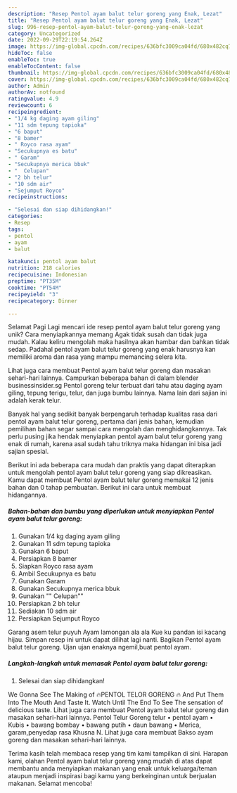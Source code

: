 ```yaml
---
description: "Resep Pentol ayam balut telur goreng yang Enak, Lezat"
title: "Resep Pentol ayam balut telur goreng yang Enak, Lezat"
slug: 996-resep-pentol-ayam-balut-telur-goreng-yang-enak-lezat
category: Uncategorized
date: 2022-09-29T22:19:54.264Z
image: https://img-global.cpcdn.com/recipes/636bfc3009ca04fd/680x482cq70/pentol-ayam-balut-telur-goreng-foto-resep-utama.jpg
hideToc: false
enableToc: true
enableTocContent: false
thumbnail: https://img-global.cpcdn.com/recipes/636bfc3009ca04fd/680x482cq70/pentol-ayam-balut-telur-goreng-foto-resep-utama.jpg
cover: https://img-global.cpcdn.com/recipes/636bfc3009ca04fd/680x482cq70/pentol-ayam-balut-telur-goreng-foto-resep-utama.jpg
author: Admin
authorAv: notfound
ratingvalue: 4.9
reviewcount: 6
recipeingredient:
- "1/4 kg daging ayam giling"
- "11 sdm tepung tapioka"
- "6 baput"
- "8 bamer"
- " Royco rasa ayam"
- "Secukupnya es batu"
- " Garam"
- "Secukupnya merica bbuk"
- "  Celupan"
- "2 bh telur"
- "10 sdm air"
- "Sejumput Royco"
recipeinstructions:

- "Selesai dan siap dihidangkan!"
categories:
- Resep
tags:
- pentol
- ayam
- balut

katakunci: pentol ayam balut 
nutrition: 218 calories
recipecuisine: Indonesian
preptime: "PT35M"
cooktime: "PT54M"
recipeyield: "3"
recipecategory: Dinner

---
```



Selamat Pagi Lagi mencari ide resep pentol ayam balut telur goreng yang unik? Cara menyiapkannya memang Agak tidak susah dan tidak juga mudah. Kalau keliru mengolah maka hasilnya akan hambar dan bahkan tidak sedap. Padahal pentol ayam balut telur goreng yang enak harusnya kan memiliki aroma dan rasa yang mampu memancing selera kita.


Lihat juga cara membuat Pentol ayam balut telur goreng dan masakan sehari-hari lainnya. Campurkan beberapa bahan di dalam blender businessinsider.sg Pentol goreng telur terbuat dari tahu atau daging ayam giling, tepung terigu, telur, dan juga bumbu lainnya. Nama lain dari sajian ini adalah kerak telur.

Banyak hal yang sedikit banyak berpengaruh terhadap kualitas rasa dari pentol ayam balut telur goreng, pertama dari jenis bahan, kemudian pemilihan bahan segar sampai cara mengolah dan menghidangkannya. Tak perlu pusing jika hendak menyiapkan pentol ayam balut telur goreng yang enak di rumah, karena asal sudah tahu triknya maka hidangan ini bisa jadi sajian spesial.


Berikut ini ada beberapa cara mudah dan praktis yang dapat diterapkan untuk mengolah pentol ayam balut telur goreng yang siap dikreasikan. Kamu dapat membuat Pentol ayam balut telur goreng memakai 12 jenis bahan dan 0 tahap pembuatan. Berikut ini cara untuk membuat hidangannya.

<!--inarticleads1-->

##### Bahan-bahan dan bumbu yang diperlukan untuk menyiapkan Pentol ayam balut telur goreng:

1. Gunakan 1/4 kg daging ayam giling
1. Gunakan 11 sdm tepung tapioka
1. Gunakan 6 baput
1. Persiapkan 8 bamer
1. Siapkan  Royco rasa ayam
1. Ambil Secukupnya es batu
1. Gunakan  Garam
1. Gunakan Secukupnya merica bbuk
1. Gunakan  &#34;&#34; Celupan&#34;&#34;
1. Persiapkan 2 bh telur
1. Sediakan 10 sdm air
1. Persiapkan Sejumput Royco


Garang asem telur puyuh Ayam lamongan ala ala Kue ku pandan isi kacang hijau. Simpan resep ini untuk dapat dilihat lagi nanti. Bagikan Pentol ayam balut telur goreng. Ujan ujan enaknya ngemil,buat pentol ayam. 

<!--inarticleads2-->

##### Langkah-langkah untuk memasak Pentol ayam balut telur goreng:


1. Selesai dan siap dihidangkan!

We Gonna See The Making of 🔥PENTOL TELOR GORENG 🔥 And Put Them Into The Mouth And Taste It. Watch Until The End To See The sensation of delicious taste. Lihat juga cara membuat Pentol ayam balut telur goreng dan masakan sehari-hari lainnya. Pentol Telur Goreng telur • pentol ayam • Kubis • bawang bombay • bawang putih • daun bawang • Merica, garam,penyedap rasa Khusna N. Lihat juga cara membuat Bakso ayam goreng dan masakan sehari-hari lainnya. 

Terima kasih telah membaca resep yang tim kami tampilkan di sini. Harapan kami, olahan Pentol ayam balut telur goreng yang mudah di atas dapat membantu anda menyiapkan makanan yang enak untuk keluarga/teman ataupun menjadi inspirasi bagi kamu yang berkeinginan untuk berjualan makanan. Selamat mencoba!
